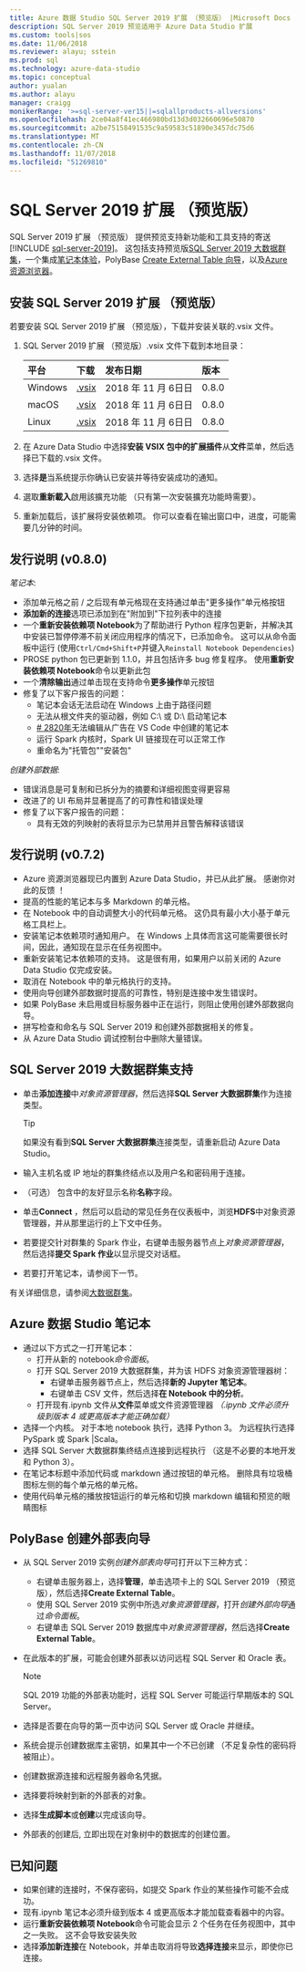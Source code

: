 ```yaml
---
title: Azure 数据 Studio SQL Server 2019 扩展 （预览版） |Microsoft Docs
description: SQL Server 2019 预览适用于 Azure Data Studio 扩展
ms.custom: tools|sos
ms.date: 11/06/2018
ms.reviewer: alayu; sstein
ms.prod: sql
ms.technology: azure-data-studio
ms.topic: conceptual
author: yualan
ms.author: alayu
manager: craigg
monikerRange: '>=sql-server-ver15||=sqlallproducts-allversions'
ms.openlocfilehash: 2ce04a8f41ec466980bd13d3d032660696e50870
ms.sourcegitcommit: a2be75158491535c9a59583c51890e3457dc75d6
ms.translationtype: MT
ms.contentlocale: zh-CN
ms.lasthandoff: 11/07/2018
ms.locfileid: "51269810"
---
```

# <a name="sql-server-2019-extension-preview"></a>SQL Server 2019 扩展 （预览版）

SQL Server 2019 扩展 （预览版） 提供预览支持新功能和工具支持的寄送[!INCLUDE [sql-server-2019](..\includes\sssqlv15-md.md)]。 这包括支持预览版[SQL Server 2019 大数据群集](../big-data-cluster/big-data-cluster-overview.md)，一个集成[笔记本体验](../big-data-cluster/notebooks-guidance.md)，PolyBase [Create External Table 向导](../relational-databases/polybase/data-virtualization.md?toc=%2fsql%2fbig-data-cluster%2ftoc.json)，以及[Azure 资源浏览器](azure-resource-explorer.md)。

## <a name="install-the-sql-server-2019-extension-preview"></a>安装 SQL Server 2019 扩展 （预览版）

若要安装 SQL Server 2019 扩展 （预览版），下载并安装关联的.vsix 文件。

1. SQL Server 2019 扩展 （预览版）.vsix 文件下载到本地目录：

   |平台|下载|发布日期|版本
   |:---|:---|:---|:---|
   |Windows|[.vsix](https://go.microsoft.com/fwlink/?linkid=2038184)|2018 年 11 月 6日日 |0.8.0
   |macOS|[.vsix](https://go.microsoft.com/fwlink/?linkid=2038178)|2018 年 11 月 6日日 |0.8.0
   |Linux|[.vsix](https://go.microsoft.com/fwlink/?linkid=2038246)|2018 年 11 月 6日日 |0.8.0

1. 在 Azure Data Studio 中选择**安装 VSIX 包中的扩展插件**从**文件**菜单，然后选择已下载的.vsix 文件。

1. 选择**是**当系统提示你确认已安装并等待安装成功的通知。

1. 選取**重新載入**啟用該擴充功能 （只有第一次安裝擴充功能時需要）。

1. 重新加载后，该扩展将安装依赖项。 你可以查看在输出窗口中，进度，可能需要几分钟的时间。

## <a name="release-notes-v080"></a>发行说明 (v0.8.0)
*笔记本*:
* 添加单元格之前 / 之后现有单元格现在支持通过单击"更多操作"单元格按钮
* **添加新的连接**选项已添加到在"附加到"下拉列表中的连接
* 一个**重新安装依赖项 Notebook**为了帮助进行 Python 程序包更新，并解决其中安装已暂停停滞不前关闭应用程序的情况下，已添加命令。 这可以从命令面板中运行 (使用`Ctrl/Cmd+Shift+P`并键入`Reinstall Notebook Dependencies`)
* PROSE python 包已更新到 1.1.0，并且包括许多 bug 修复程序。 使用**重新安装依赖项 Notebook**命令以更新此包
* 一个**清除输出**通过单击现在支持命令**更多操作**单元按钮
* 修复了以下客户报告的问题：
  * 笔记本会话无法启动在 Windows 上由于路径问题
  * 无法从根文件夹的驱动器，例如 C:\ 或 D:\ 启动笔记本
  * [# 2820年](https://github.com/Microsoft/azuredatastudio/issues/2820)无法编辑从广告在 VS Code 中创建的笔记本
  * 运行 Spark 内核时，Spark UI 链接现在可以正常工作
  * 重命名为"托管包""安装包"

*创建外部数据*:

* 错误消息是可复制和已拆分为的摘要和详细视图变得更容易
* 改进了的 UI 布局并显著提高了的可靠性和错误处理
* 修复了以下客户报告的问题：
  * 具有无效的列映射的表将显示为已禁用并且警告解释该错误

## <a name="release-notes-v072"></a>发行说明 (v0.7.2)
* Azure 资源浏览器现已内置到 Azure Data Studio，并已从此扩展。 感谢你对此的反馈 ！
* 提高的性能的笔记本与多 Markdown 的单元格。
* 在 Notebook 中的自动调整大小的代码单元格。 这仍具有最小大小基于单元格工具栏上。
* 安装笔记本依赖项时通知用户。 在 Windows 上具体而言这可能需要很长时间，因此，通知现在显示在任务视图中。
* 重新安装笔记本依赖项的支持。 这是很有用，如果用户以前关闭的 Azure Data Studio 仅完成安装。
* 取消在 Notebook 中的单元格执行的支持。
* 使用向导创建外部数据时提高的可靠性，特别是连接中发生错误时。
* 如果 PolyBase 未启用或目标服务器中正在运行，则阻止使用创建外部数据向导。
* 拼写检查和命名与 SQL Server 2019 和创建外部数据相关的修复。
* 从 Azure Data Studio 调试控制台中删除大量错误。

##  <a name="sql-server-2019-big-data-cluster-support"></a>SQL Server 2019 大数据群集支持

* 单击**添加连接**中*对象资源管理器*，然后选择**SQL Server 大数据群集**作为连接类型。

   > [!TIP]
   > 如果没有看到**SQL Server 大数据群集**连接类型，请重新启动 Azure Data Studio。

* 输入主机名或 IP 地址的群集终结点以及用户名和密码用于连接。
* （可选） 包含中的友好显示名称**名称**字段。
* 单击**Connect** ，然后可以启动的常见任务在仪表板中，浏览**HDFS**中对象资源管理器，并从那里运行的上下文中任务。
* 若要提交针对群集的 Spark 作业，右键单击服务器节点上*对象资源管理器*，然后选择**提交 Spark 作业**以显示提交对话框。
* 若要打开笔记本，请参阅下一节。

有关详细信息，请参阅[大数据群集](../big-data-cluster/big-data-cluster-overview.md)。


## <a name="azure-data-studio-notebooks"></a>Azure 数据 Studio 笔记本

* 通过以下方式之一打开笔记本：
  * 打开从新的 notebook*命令面板*。
  * 打开 SQL Server 2019 大数据群集，并为该 HDFS 对象资源管理器树：
    * 右键单击服务器节点上，然后选择**新的 Jupyter 笔记本**。
    * 右键单击 CSV 文件，然后选择**在 Notebook 中的分析**。
  * 打开现有.ipynb 文件从**文件**菜单或文件资源管理器 *（.ipynb 文件必须升级到版本 4 或更高版本才能正确加载）*
* 选择一个内核。 对于本地 notebook 执行，选择 Python 3。 为远程执行选择 PySpark 或 Spark |Scala。
* 选择 SQL Server 大数据群集终结点连接到远程执行 （这是不必要的本地开发和 Python 3）。
* 在笔记本标题中添加代码或 markdown 通过按钮的单元格。 删除具有垃圾桶图标左侧的每个单元格的单元格。
* 使用代码单元格的播放按钮运行的单元格和切换 markdown 编辑和预览的眼睛图标

## <a name="polybase-create-external-table-wizard"></a>PolyBase 创建外部表向导

* 从 SQL Server 2019 实例*创建外部表向导*可打开以下三种方式：
  * 右键单击服务器上，选择**管理**，单击选项卡上的 SQL Server 2019 （预览版），然后选择**Create External Table**。
  * 使用 SQL Server 2019 实例中所选*对象资源管理器*，打开*创建外部向导*通过*命令面板*。
  * 右键单击 SQL Server 2019 数据库中*对象资源管理器*，然后选择**Create External Table**。
* 在此版本的扩展，可能会创建外部表以访问远程 SQL Server 和 Oracle 表。

  > [!NOTE]
  > SQL 2019 功能的外部表功能时，远程 SQL Server 可能运行早期版本的 SQL Server。

* 选择是否要在向导的第一页中访问 SQL Server 或 Oracle 并继续。
* 系统会提示创建数据库主密钥，如果其中一个不已创建 （不足复杂性的密码将被阻止）。
* 创建数据源连接和远程服务器命名凭据。
* 选择要将映射到新的外部表的对象。
* 选择**生成脚本**或**创建**以完成该向导。
* 外部表的创建后, 立即出现在对象树中的数据库的创建位置。


## <a name="known-issues"></a>已知问题

* 如果创建的连接时，不保存密码，如提交 Spark 作业的某些操作可能不会成功。
* 现有.ipynb 笔记本必须升级到版本 4 或更高版本才能加载查看器中的内容。
* 运行**重新安装依赖项 Notebook**命令可能会显示 2 个任务在任务视图中，其中之一失败。 这不会导致安装失败
* 选择**添加新连接**在 Notebook，并单击取消将导致**选择连接**来显示，即使你已连接。